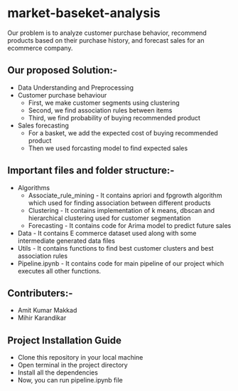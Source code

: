 # market-baseket-analysis
Our problem is to analyze customer purchase behavior, recommend products based on their purchase history, and forecast sales for an ecommerce company.

<h2>Our proposed Solution:-</h2>

 - Data Understanding and Preprocessing
 - Customer purchase behaviour
   - First, we make customer segments using clustering
   - Second, we find association rules between items
   - Third, we find probability of buying recommended product
 - Sales forecasting
   - For a basket, we add the expected cost of buying recommended product
   - Then we used forcasting model to find expected sales


<h2>Important files and folder structure:-</h2>

 - Algorithms
   - Associate_rule_mining - It contains apriori and fpgrowth algorithm which used for finding association between different products
   - Clustering - It contains implementation of k means, dbscan and hierarchical clustering used for customer segmentation
   - Forecasting - It contains code for Arima model to predict future sales
 - Data - It contains E commerce dataset used along with some intermediate generated data files
 - Utils - It contains functions to find best customer clusters and best association rules
 - Pipeline.ipynb - It contains code for main pipeline of our project which executes all other functions.

<h2>Contributers:-</h2>

 - Amit Kumar Makkad
 - Mihir Karandikar

<h2>Project Installation Guide</h2>

 - Clone this repository in your local machine
 - Open terminal in the project directory
 - Install all the dependencies
 - Now, you can run pipeline.ipynb file 


